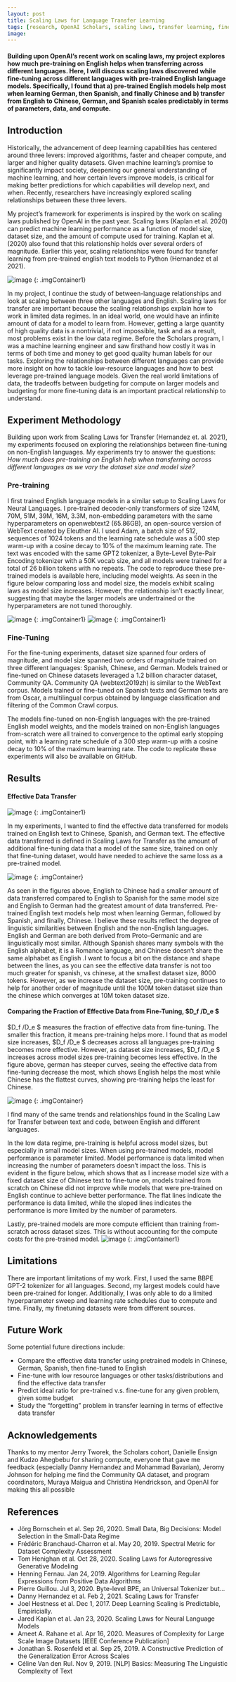 ```yaml
---
layout: post
title: Scaling Laws for Language Transfer Learning
tags: [research, OpenAI Scholars, scaling laws, transfer learning, fine-tuning, pre-trained models, transformers]
image:
---
```

#### Building upon OpenAI’s recent work on scaling laws, my project explores how much pre-training on English helps when transferring across different languages. Here, I will discuss scaling laws discovered while fine-tuning across different languages with pre-trained English language models. Specifically, I found that a) pre-trained English models help most when learning German, then Spanish, and finally Chinese and b) transfer from English to Chinese, German, and Spanish scales predictably in terms of parameters, data, and compute.

## Introduction
Historically, the advancement of deep learning capabilities has centered around three levers: improved algorithms, faster and cheaper compute, and larger and higher quality datasets.  Given machine learning’s promise to significantly impact society, deepening our general understanding of machine learning, and how certain levers improve models, is critical for making better predictions for which capabilities will develop next, and when. Recently, researchers have increasingly explored scaling relationships between these three levers.

My project’s framework for experiments is inspired by the work on scaling laws published by OpenAI in the past year. Scaling laws (Kaplan et al. 2020) can predict machine learning performance as a function of model size, dataset size, and the amount of compute used for training. Kaplan et al. (2020) also found that this relationship holds over several orders of magnitude. Earlier this year, scaling relationships were found for transfer learning from pre-trained english text models to Python (Hernandez et al 2021).

![image](/images/posts/scaling-laws-for-language-transfer/meme.jpg)
{: .imgContainer1}

In my project, I continue the study of between-language relationships and look at scaling between three other languages and English. Scaling laws for transfer are important because the scaling relationships explain how to work in limited data regimes. In an ideal world, one would have an infinite amount of data for a model to learn from. However, getting a large quantity of high quality data is a nontrivial, if not impossible, task and as a result, most problems exist in the low data regime. Before the Scholars program, I was a machine learning engineer and saw firsthand how costly it was in terms of both time and money to get good quality human labels for our tasks. Exploring the relationships between different languages can provide more insight on how to tackle low-resource languages and how to best leverage pre-trained language models. Given the real world limitations of data, the tradeoffs between budgeting for compute on larger models and budgeting for more fine-tuning data is an important practical relationship to understand.


## Experiment Methodology
Building upon work from Scaling Laws for Transfer (Hernandez et. al. 2021), my experiments focused on exploring the relationships between fine-tuning on non-English languages. My experiments try to answer the questions: *How much does pre-training on English help when transferring across different languages as we vary the dataset size and model size?*

### Pre-training
I first trained English language models in a similar setup to Scaling Laws for Neural Languages.  I pre-trained decoder-only transformers of size 124M, 70M, 51M, 39M, 16M, 3.3M, non-embedding parameters with the same hyperparameters on openwebtext2 (65.86GB), an open-source version of WebText created by Eleuther AI. I used Adam, a batch size of 512, sequences of 1024 tokens and the learning rate schedule was a 500 step warm-up with a cosine decay to 10% of the maximum learning rate. The text was encoded with the same GPT2 tokenizer, a Byte-Level Byte-Pair Encoding tokenizer with a 50K vocab size, and all models were trained for a total of 26 billion tokens with no repeats. The code to reproduce these pre-trained models is available here, including model weights. As seen in the figure below comparing loss and model size, the models exhibit scaling laws as model size increases. However, the relationship isn’t exactly linear, suggesting that maybe the larger models are undertrained or the hyperparameters are not tuned thoroughly.

![image](/images/posts/scaling-laws-for-language-transfer/openwebtext2.png)
{: .imgContainer1}
![image](/images/posts/scaling-laws-for-language-transfer/openwebtext2_compute.png)
{: .imgContainer1}



### Fine-Tuning
For the fine-tuning experiments, dataset size spanned four orders of magnitude, and model size spanned two orders of magnitude trained on three different languages: Spanish, Chinese, and German. Models trained or fine-tuned on Chinese datasets leveraged a 1.2 billion character dataset, Community QA. Community QA (webtext2019zh) is similar to the WebText corpus. Models trained or fine-tuned on Spanish texts and German texts are from Oscar, a multilingual corpus obtained by language classification and filtering of the Common Crawl corpus.

The models fine-tuned on non-English languages with the pre-trained English model weights, and the models trained on non-English languages from-scratch were all trained to convergence to the optimal early stopping point, with a learning rate schedule of a 300 step warm-up with a cosine decay to 10% of the maximum learning rate. The code to replicate these experiments will also be available on GitHub.

## Results
#### Effective Data Transfer
![image](/images/posts/scaling-laws-for-language-transfer/effective-data-transfer-explanation.png)
{: .imgContainer1}

In my experiments, I wanted to find the effective data transferred for models trained on English text to Chinese, Spanish, and German text. The effective data transferred is defined in Scaling Laws for Transfer as the amount of additional fine-tuning data that a model of the same size, trained on only that fine-tuning dataset, would have needed to achieve the same loss as a pre-trained model.

<style type="text/css">
  .imgContainer img {
    max-width: 147% !important;
    margin-left: 50%;
    transform: translateX(-50%);
  }

  .imgContainer1 img {
    margin-left: 50%;
    transform: translateX(-50%);
  }

</style>



![image](/images/posts/scaling-laws-for-language-transfer/effective_data_transfer_16M_transformer.png)
{: .imgContainer}



As seen in the figures above, English to Chinese had a smaller amount of data transferred compared to English to Spanish for the same model size and English to German had the greatest amount of data transferred. Pre-trained English text models help most when learning German, followed by Spanish, and finally, Chinese. I believe these results reflect the degree of linguistic similarities between English and the non-English  languages. English and German are both derived from Proto-Germanic and are linguistically most similar. Although Spanish shares many symbols with the English alphabet, it is a Romance language, and Chinese doesn’t share the same alphabet as English .I want to focus a bit on the distance and shape between the lines, as you can see the effective data transfer is not too much greater for spanish, vs chinese, at the smallest dataset size, 8000 tokens. However, as we increase the dataset size, pre-training continues to help for another order of magnitude until the 100M token dataset size  than the chinese which converges at 10M token dataset size.

#### Comparing the Fraction of Effective Data from Fine-Tuning, $D_f /D_e $

$D_f /D_e $ measures the fraction of effective data from fine-tuning. The smaller this fraction, it means pre-training helps more. I found that as model size increases,  $D_f /D_e $ decreases across all languages pre-training becomes more effective. However, as dataset size increases,  $D_f /D_e $  increases across model sizes pre-training becomes less effective. In the figure above, german has steeper curves, seeing the effective data from fine-tuning decrease the most, which shows English helps the most while Chinese has the flattest curves, showing pre-training helps the least for Chinese.

![image](/images/posts/scaling-laws-for-language-transfer/comparing_1-effective.png)
{: .imgContainer}


I find many of the same trends and relationships found in the Scaling Law for Transfer between text and code, between English and different languages.

In the low data regime, pre-training is helpful across model sizes, but especially in small model sizes. When using pre-trained models, model performance is parameter limited. Model performance is data limited when increasing the number of parameters doesn’t impact the loss. This is evident in the figure below, which shows that as I increase model size with a fixed dataset size of Chinese text to fine-tune on, models trained from scratch on Chinese did not improve while models that were pre-trained on English continue to achieve better performance. The flat lines indicate the performance is data limited, while the sloped lines indicates the performance is more limited by the number of parameters.

Lastly, pre-trained models are more compute efficient than training from-scratch across dataset sizes. This is without accounting for the compute costs for the pre-trained model.
![image](/images/posts/scaling-laws-for-language-transfer/loss_v_compute_60M_transformer_500M_chinese.png)
{: .imgContainer1}


## Limitations
There are important limitations of my work. First, I used the same BBPE GPT-2 tokenizer for all languages. Second, my largest models could have been pre-trained for longer. Additionally, I was only able to do a limited hyperparameter sweep and learning rate schedules due to compute and time. Finally, my finetuning datasets were from different sources.

## Future Work
Some potential future directions include:
- Compare the effective data transfer using pretrained models in Chinese, German, Spanish, then fine-tuned to English
- Fine-tune with low resource languages or other tasks/distributions and find the effective data transfer
- Predict ideal ratio for pre-trained v.s. fine-tune for any given problem, given some budget
- Study the “forgetting” problem in transfer learning in terms of effective data transfer


## Acknowledgements
Thanks to my mentor Jerry Tworek, the Scholars cohort, Danielle Ensign and Kudzo Ahegbebu for sharing compute, everyone that gave me feedback (especially Danny Hernandez and Mohammad Bavarian), Jeromy Johnson for helping me find the Community QA dataset, and program coordinators, Muraya Maigua and Christina Hendrickson, and OpenAI for making this all possible

## References
- Jörg Bornschein et al. Sep 26, 2020. Small Data, Big Decisions: Model Selection in the Small-Data Regime
- Frédéric Branchaud-Charron et al. May 20, 2019. Spectral Metric for Dataset Complexity Assessment
- Tom Henighan et al. Oct 28, 2020. Scaling Laws for Autoregressive Generative Modeling
- Henning Fernau. Jan 24, 2019. Algorithms for Learning Regular Expressions from Positive Data Algorithms
- Pierre Guillou. Jul 3, 2020. Byte-level BPE, an Universal Tokenizer but...
- Danny Hernandez et al. Feb 2, 2021. Scaling Laws for Transfer
- Joel Hestness et al. Dec 1, 2017. Deep Learning Scaling is Predictable, Empiricially.
- Jared Kaplan et al. Jan 23, 2020. Scaling Laws for Neural Language Models
- Ameet A. Rahane et al. Apr 16, 2020.  Measures of Complexity for Large Scale Image Datasets [IEEE Conference Publication]
- Jonathan S. Rosenfeld et al. Sep 25, 2019. A Constructive Prediction of the Generalization Error Across Scales
- Céline Van den Rul. Nov 9, 2019. [NLP] Basics: Measuring The Linguistic Complexity of Text


